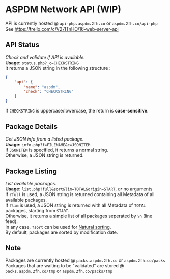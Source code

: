 ASPDM Network API (WIP)
==========================

API is currently hosted @ `api-php.aspdm.2fh.co` or `aspdm.2fh.co/api-php`  
See https://trello.com/c/V27ITnHO/16-web-server-api  
  
## API Status
_Check and validate if API is available._  
**Usage:** `status.php?_c=CHECKSTRING`  
It returns a JSON string in the following structure :  
```JSON
{
	"api": {
		"name": "aspdm",
		"check": "CHECKSTRING"
	}
}
```  
If `CHECKSTRING` is uppercase/lowercase, the return is **case-sensitive**.  
  
## Package Details
_Get JSON info from a listed package._  
**Usage:** `info.php?f=FILENAME&c=JSONITEM`  
If `JSONITEM` is specified, it returns a normal string.  
Otherwise, a JSON string is returned.  

## Package Listing	
_List available packages._  
**Usage:** `list.php?full&sort&lim=TOTAL&origin=START`, _or_ no arguments  
If `?full` is used, a JSON string is returned containing all Metadata of all available packages.  
If `?lim` is used, a JSON string is returned with all Metadata of `TOTAL` packages, starting from `START`.  
Otherwise, it returns a simple list of all packages seperated by `\n` (line feed).  
In any case, `?sort` can be used for [Natural sorting](http://www.php.net/manual/en/function.natsort.php).  
By default, packages are sorted by modification date.  
  
## Note
Packages are currently hosted @ `packs.aspdm.2fh.co` or `aspdm.2fh.co/packs`  
Packages that are waiting to be "validated" are stored @ `packs.aspdm.2fh.co/tmp` or `aspdm.2fh.co/packs/tmp`
